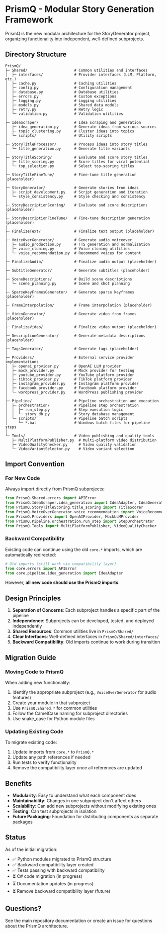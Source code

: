 # PrismQ - Modular Story Generation Framework

PrismQ is the new modular architecture for the StoryGenerator project, organizing functionality into independent, well-defined subprojects.

## Directory Structure

```
PrismQ/
├─ Shared/                     # Common utilities and interfaces
│  ├─ interfaces/              # Provider interfaces (LLM, Platform, etc.)
│  ├─ cache.py                 # Caching utilities
│  ├─ config.py                # Configuration management
│  ├─ database.py              # Database utilities
│  ├─ errors.py                # Custom exceptions
│  ├─ logging.py               # Logging utilities
│  ├─ models.py                # Shared data models
│  ├─ retry.py                 # Retry logic
│  └─ validation.py            # Validation utilities
│
├─ IdeaScraper/                # Idea scraping and generation
│  ├─ idea_generation.py       # Generate ideas from various sources
│  ├─ topic_clustering.py      # Cluster ideas into topics
│  └─ scripts/                 # Utility scripts
│
├─ StoryTitleProcessor/        # Process ideas into story titles
│  └─ title_generation.py      # Generate title variants
│
├─ StoryTitleScoring/          # Evaluate and score story titles
│  ├─ title_scoring.py         # Score titles for viral potential
│  └─ top_selection.py         # Select top-scoring titles
│
├─ StoryTitleFineTune/         # Fine-tune title generation (placeholder)
│
├─ StoryGenerator/             # Generate stories from ideas
│  ├─ script_development.py    # Script generation and iteration
│  └─ style_consistency.py     # Style checking and consistency
│
├─ StoryDescriptionScoring/    # Evaluate and score descriptions (placeholder)
│
├─ StoryDescriptionFineTune/   # Fine-tune description generation (placeholder)
│
├─ FinalizeText/               # Finalize text output (placeholder)
│
├─ VoiceOverGenerator/         # Generate audio voiceover
│  ├─ audio_production.py      # TTS generation and normalization
│  ├─ voice_cloning.py         # Voice cloning utilities
│  └─ voice_recommendation.py  # Recommend voices for content
│
├─ FinalizeAudio/              # Finalize audio output (placeholder)
│
├─ SubtitleGenerator/          # Generate subtitles (placeholder)
│
├─ SceneDescriptions/          # Build scene descriptions
│  └─ scene_planning.py        # Scene and shot planning
│
├─ SparseKeyFramesGenerator/   # Generate sparse keyframes (placeholder)
│
├─ FrameInterpolation/         # Frame interpolation (placeholder)
│
├─ VideoGenerator/             # Generate video from frames (placeholder)
│
├─ FinalizeVideo/              # Finalize video output (placeholder)
│
├─ DescriptionGenerator/       # Generate metadata descriptions (placeholder)
│
├─ TagsGenerator/              # Generate tags (placeholder)
│
├─ Providers/                  # External service provider implementations
│  ├─ openai_provider.py       # OpenAI LLM provider
│  ├─ mock_provider.py         # Mock provider for testing
│  ├─ youtube_provider.py      # YouTube platform provider
│  ├─ tiktok_provider.py       # TikTok platform provider
│  ├─ instagram_provider.py    # Instagram platform provider
│  ├─ facebook_provider.py     # Facebook platform provider
│  └─ wordpress_provider.py    # WordPress publishing provider
│
├─ Pipeline/                   # Pipeline orchestration and execution
│  ├─ orchestration/           # Pipeline step orchestration
│  │  ├─ run_step.py           # Step execution logic
│  │  └─ story_db.py           # Story database management
│  └─ scripts/                 # Pipeline batch scripts
│     └─ *.bat                 # Windows batch files for pipeline steps
│
└─ Tools/                      # Video publishing and quality tools
   ├─ MultiPlatformPublisher.py  # Multi-platform video distribution
   ├─ VideoQualityChecker.py     # Video quality validation
   └─ VideoVariantSelector.py    # Video variant selection
```

## Import Convention

### For New Code

Always import directly from PrismQ subprojects:

```python
from PrismQ.Shared.errors import APIError
from PrismQ.IdeaScraper.idea_generation import IdeaAdapter, IdeaGenerator
from PrismQ.StoryTitleScoring.title_scoring import TitleScorer
from PrismQ.VoiceOverGenerator.voice_recommendation import VoiceRecommender
from PrismQ.Providers import OpenAIProvider, MockLLMProvider
from PrismQ.Pipeline.orchestration.run_step import StepOrchestrator
from PrismQ.Tools import MultiPlatformPublisher, VideoQualityChecker
```

### Backward Compatibility

Existing code can continue using the old `core.*` imports, which are automatically redirected:

```python
# Old imports (still work via compatibility layer)
from core.errors import APIError
from core.pipeline.idea_generation import IdeaAdapter
```

However, **all new code should use the PrismQ imports**.

## Design Principles

1. **Separation of Concerns**: Each subproject handles a specific part of the pipeline
2. **Independence**: Subprojects can be developed, tested, and deployed independently
3. **Shared Resources**: Common utilities live in `PrismQ/Shared/`
4. **Clear Interfaces**: Well-defined interfaces in `PrismQ/Shared/interfaces/`
5. **Backward Compatibility**: Old imports continue to work during transition

## Migration Guide

### Moving Code to PrismQ

When adding new functionality:

1. Identify the appropriate subproject (e.g., `VoiceOverGenerator` for audio features)
2. Create your module in that subproject
3. Use `PrismQ.Shared.*` for common utilities
4. Follow the CamelCase naming for subproject directories
5. Use snake_case for Python module files

### Updating Existing Code

To migrate existing code:

1. Update imports from `core.*` to `PrismQ.*`
2. Update any path references if needed
3. Run tests to verify functionality
4. Remove the compatibility layer once all references are updated

## Benefits

- **Modularity**: Easy to understand what each component does
- **Maintainability**: Changes in one subproject don't affect others
- **Scalability**: Can add new subprojects without modifying existing ones
- **Testing**: Can test subprojects in isolation
- **Future Packaging**: Foundation for distributing components as separate packages

## Status

As of the initial migration:
- ✅ Python modules migrated to PrismQ structure
- ✅ Backward compatibility layer created
- ✅ Tests passing with backward compatibility
- ⏳ C# code migration (in progress)
- ⏳ Documentation updates (in progress)
- ⏳ Remove backward compatibility layer (future)

## Questions?

See the main repository documentation or create an issue for questions about the PrismQ architecture.
